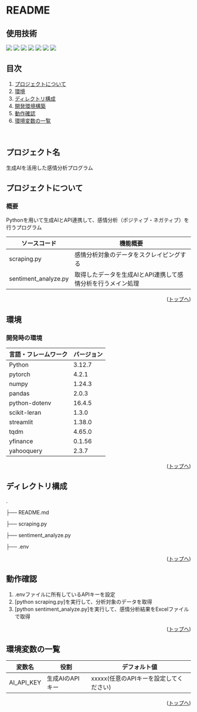 # README
<div id="top"></div>

## 使用技術

<!-- シールド一覧 -->
<!-- 該当するプロジェクトの中から任意のものを選ぶ-->
<p style="display: inline">
  <!-- フロントエンドのフレームワーク一覧 -->
  <img src="https://img.shields.io/badge/-streamlit-000000.svg?logo=streamlit&style=for-the-badge">
  <!-- バックエンドのフレームワーク一覧 -->
  <img src="https://img.shields.io/badge/-Pytorch-092E20.svg?logo=Pytorch&style=for-the-badge">
  <img src="https://img.shields.io/badge/-sklearn-FF2465.svg?logo=sklearn&style=for-the-badge">
  <img src="https://img.shields.io/badge/-numpy-232F3E.svg?logo=numpy&style=for-the-badge">
  <img src="https://img.shields.io/badge/-pandas-20232A?style=for-the-badge&logo=pandas&logoColor=844EBA">
  <!-- バックエンドの言語一覧 -->
  <img src="https://img.shields.io/badge/-Python-F2C63C.svg?logo=python&style=for-the-badge">
  <!-- その他 -->
  <img src="https://img.shields.io/badge/-Gemini API-1488C6.svg?&style=for-the-badge">

</p>

## 目次

1. [プロジェクトについて](#プロジェクトについて)
2. [環境](#環境)
3. [ディレクトリ構成](#ディレクトリ構成)
4. [開発環境構築](#開発環境構築)
5. [動作確認](#動作確認)
6. [環境変数の一覧](#環境変数の一覧)

<br />

<!-- プロジェクト名を記載 -->

## プロジェクト名

生成AIを活用した感情分析プログラム 

<!-- プロジェクトについて -->

## プロジェクトについて
### 概要
Pythonを用いて生成AIとAPI連携して、感情分析（ポジティブ・ネガティブ）を行うプログラム

<!-- プロジェクトの概要を記載 -->
| ソースコード               | 機能概要                                                                 |
| ------------------------- | ----------------------------------------------------------------------- |
| scraping.py               | 感情分析対象のデータをスクレイピングする                                    |
| sentiment_analyze.py      | 取得したデータを生成AIとAPI連携して感情分析を行うメイン処理                  |

<p align="right">(<a href="#top">トップへ</a>)</p>

## 環境

<!-- 言語、フレームワーク一覧とバージョンを記載 -->
### 開発時の環境

| 言語・フレームワーク  | バージョン |
| --------------------- | ---------- |
| Python                | 3.12.7     |
| pytorch               | 4.2.1      |
| numpy                 | 1.24.3     |
| pandas                | 2.0.3      |
| python-dotenv         | 16.4.5     |
| scikit-leran          | 1.3.0      |
| streamlit             | 1.38.0     |
| tqdm                  | 4.65.0     |
|yfinance               | 0.1.56     |
|yahooquery             | 2.3.7      |

<p align="right">(<a href="#top">トップへ</a>)</p>

## ディレクトリ構成

<!-- Treeコマンドを使ってディレクトリ構成を記載 -->
.
<p>├── README.md</p>
<p>├── scraping.py</p>
<p>├── sentiment_analyze.py</p>
<p>├── .env</p>

<p align="right">(<a href="#top">トップへ</a>)</p>

## 動作確認
<ol type="1">
<p>
  <li>.envファイルに所有しているAPIキーを設定</li>
  <li>[python scraping.py]を実行して、分析対象のデータを取得</li>
  <li>[python sentiment_analyze.py]を実行して、感情分析結果をExcelファイルで取得</li>
</p>
</ol>  

<p align="right">(<a href="#top">トップへ</a>)</p>

## 環境変数の一覧

| 変数名                 | 役割                      | デフォルト値                         |                
| ---------------------- | ------------------------ | ----------------------------------- | 
| AI_API_KEY             | 生成AIのAPIキー           | xxxxx(任意のAPIキーを設定してください) |

<p align="right">(<a href="#top">トップへ</a>)</p>
